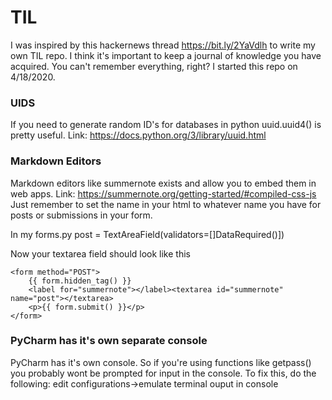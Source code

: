 # TIL

I was inspired by this hackernews thread https://bit.ly/2YaVdlh to write my own TIL repo.  I think it's important to keep a journal of knowledge you have acquired.  You can't remember everything, right?
I started this repo on 4/18/2020.


### UIDS

If you need to generate random ID's for databases in python uuid.uuid4() is pretty useful.  Link: https://docs.python.org/3/library/uuid.html

### Markdown Editors

Markdown editors like summernote exists and allow you to embed them in web apps. Link: https://summernote.org/getting-started/#compiled-css-js
Just remember to set the name in your html to whatever name you have for posts or submissions in your form.

In my forms.py
post = TextAreaField(validators=[]DataRequired()])

Now your textarea field should look like this

    <form method="POST">
        {{ form.hidden_tag() }}
        <label for="summernote"></label><textarea id="summernote" name="post"></textarea>
        <p>{{ form.submit() }}</p>
    </form>

### PyCharm has it's own separate console

PyCharm has it's own console.  So if you're using functions like getpass() you probably wont be prompted for input in the console.
To fix this, do the following: edit configurations->emulate terminal ouput in console
